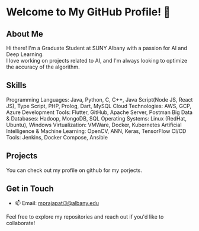 # Welcome to My GitHub Profile! 👋

## About Me
Hi there! I'm a Graduate Student at SUNY Albany with a passion for AI and Deep Learning.  
I love working on projects related to AI, and I'm always looking to optimize the accuracy of the algorithm.

## Skills
Programming Languages: Java, Python, C, C++, Java Script(Node JS, React JS), Type Script, PHP, Prolog, Dart, MySQL
Cloud Technologies: AWS, GCP, Azure
Development Tools: Flutter, GitHub, Apache Server, Postman
Big Data & Databases: Hadoop, MongoDB, SQL
Operating Systems: Linux (RedHat, Ubuntu), Windows
Virtualization: VMWare, Docker, Kubernetes
Artificial Intelligence & Machine Learning: OpenCV, ANN, Keras, TensorFlow
CI/CD Tools: Jenkins, Docker Compose, Ansible

## Projects

You can check out my profile on github for my porjects. 

## Get in Touch
- 📫 Email: mprajapati3@albany.edu

Feel free to explore my repositories and reach out if you'd like to collaborate!
